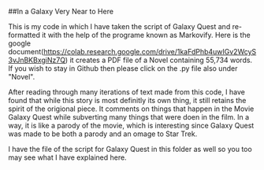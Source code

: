 ##In a Galaxy Very Near to Here


This is my code in which I have taken the script of Galaxy Quest and re-formatted it with the help of the programe known as Markovify.  Here is the google document(https://colab.research.google.com/drive/1kaFdPhb4uwIGv2WcyS3vJnBKBxgiNz7Q) it creates a PDF file of a Novel containing 55,734 words.  
If you wish to stay in Github then please click on the .py file also under "Novel".  


After reading through many iterations of text made from this code, I have found that while this story is most definitly its own thing, it still retains the spirit of the origional piece.  It comments on things that happen in the Movie Galaxy Quest while subverting many things that were doen in the film.  In a way, it is like a parody of the movie, which is interesting since Galaxy Quest was made to be both a parody and an omage to Star Trek.  




I have the file of the script for Galaxy Quest in this folder as well so you too may see what I have explained here.





